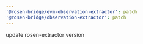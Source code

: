 ```yaml
---
'@rosen-bridge/evm-observation-extractor': patch
'@rosen-bridge/observation-extractor': patch
---
```


update rosen-extractor version
